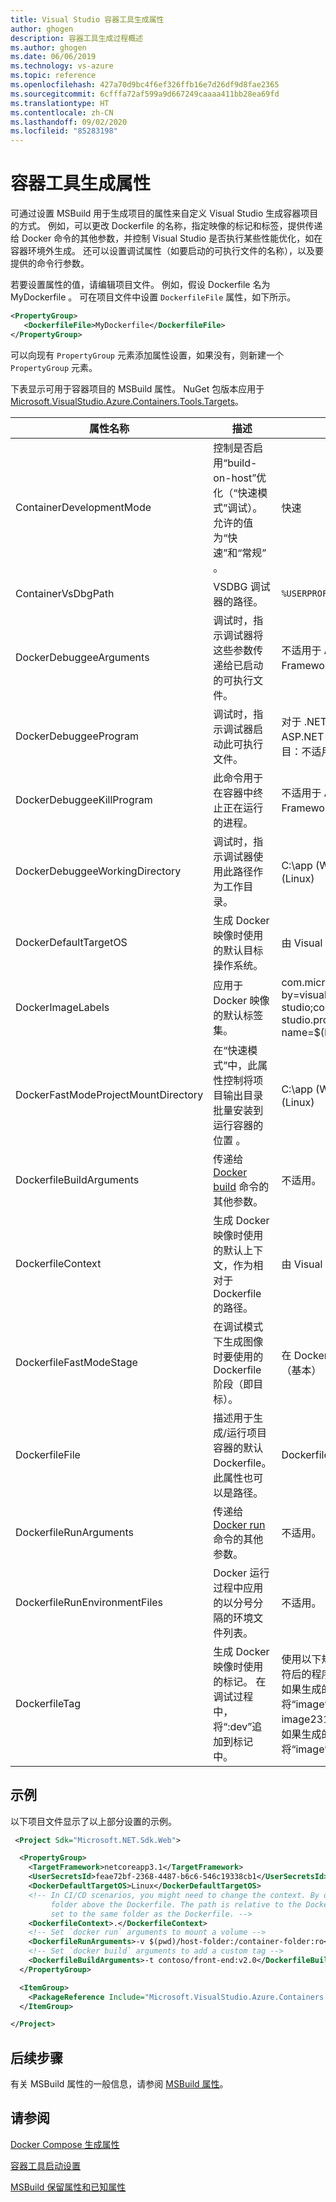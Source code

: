 ```yaml
---
title: Visual Studio 容器工具生成属性
author: ghogen
description: 容器工具生成过程概述
ms.author: ghogen
ms.date: 06/06/2019
ms.technology: vs-azure
ms.topic: reference
ms.openlocfilehash: 427a70d9bc4f6ef326ffb16e7d26df9d8fae2365
ms.sourcegitcommit: 6cfffa72af599a9d667249caaaa411bb28ea69fd
ms.translationtype: HT
ms.contentlocale: zh-CN
ms.lasthandoff: 09/02/2020
ms.locfileid: "85283198"
---
```

# <a name="container-tools-build-properties"></a>容器工具生成属性

可通过设置 MSBuild 用于生成项目的属性来自定义 Visual Studio 生成容器项目的方式。 例如，可以更改 Dockerfile 的名称，指定映像的标记和标签，提供传递给 Docker 命令的其他参数，并控制 Visual Studio 是否执行某些性能优化，如在容器环境外生成。 还可以设置调试属性（如要启动的可执行文件的名称），以及要提供的命令行参数。

若要设置属性的值，请编辑项目文件。 例如，假设 Dockerfile 名为 MyDockerfile  。 可在项目文件中设置 `DockerfileFile` 属性，如下所示。

```xml
<PropertyGroup>
   <DockerfileFile>MyDockerfile</DockerfileFile>
</PropertyGroup>
```

可以向现有 `PropertyGroup` 元素添加属性设置，如果没有，则新建一个 `PropertyGroup` 元素。

下表显示可用于容器项目的 MSBuild 属性。 NuGet 包版本应用于 [Microsoft.VisualStudio.Azure.Containers.Tools.Targets](https://www.nuget.org/packages/Microsoft.VisualStudio.Azure.Containers.Tools.Targets/)。

| 属性名称 | 描述 | 默认值  | NuGet 包版本|
|---------------|-------------|----------------|----------------------|
| ContainerDevelopmentMode | 控制是否启用“build-on-host”优化（“快速模式”调试）。  允许的值为“快速”和“常规”   。 | 快速 |1.0.1872750 或更高版本|
| ContainerVsDbgPath | VSDBG 调试器的路径。 | `%USERPROFILE%\vsdbg\vs2017u5` |1.0.1985401 或更高版本|
| DockerDebuggeeArguments | 调试时，指示调试器将这些参数传递给已启动的可执行文件。 | 不适用于 ASP.NET .NET Framework 项目 |1.7.8 或更高版本|
| DockerDebuggeeProgram | 调试时，指示调试器启动此可执行文件。 | 对于 .NET Core 项目：dotnet、ASP.NET .NET Framework 项目：不适用（始终使用 IIS） |1.7.8 或更高版本|
| DockerDebuggeeKillProgram | 此命令用于在容器中终止正在运行的进程。 | 不适用于 ASP.NET .NET Framework 项目 |1.7.8 或更高版本|
| DockerDebuggeeWorkingDirectory | 调试时，指示调试器使用此路径作为工作目录。 | C:\app (Windows) 或 /app (Linux) |1.7.8 或更高版本|
| DockerDefaultTargetOS | 生成 Docker 映像时使用的默认目标操作系统。 | 由 Visual Studio 设置。 |1.0.1985401 或更高版本|
| DockerImageLabels | 应用于 Docker 映像的默认标签集。 | com.microsoft.created-by=visual-studio;com.microsoft.visual-studio.project-name=$(MSBuildProjectName) |1.5.4 或更高版本|
| DockerFastModeProjectMountDirectory|在“快速模式”中，此属性控制将项目输出目录批量安装到运行容器的位置  。|C:\app (Windows) 或 /app (Linux)|1.9.2 或更高版本|
| DockerfileBuildArguments | 传递给 [Docker build](https://docs.docker.com/engine/reference/commandline/build/) 命令的其他参数。 | 不适用。 |1.0.1872750 或更高版本|
| DockerfileContext | 生成 Docker 映像时使用的默认上下文，作为相对于 Dockerfile 的路径。 | 由 Visual Studio 设置。 |1.0.1872750 或更高版本|
| DockerfileFastModeStage | 在调试模式下生成图像时要使用的 Dockerfile 阶段（即目标）。 | 在 Dockerfile 中找到的第一阶段（基本） |
| DockerfileFile | 描述用于生成/运行项目容器的默认 Dockerfile。 此属性也可以是路径。 | Dockerfile |1.0.1872750 或更高版本|
| DockerfileRunArguments | 传递给 [Docker run](https://docs.docker.com/engine/reference/commandline/run/) 命令的其他参数。 | 不适用。 |1.0.1872750 或更高版本|
| DockerfileRunEnvironmentFiles | Docker 运行过程中应用的以分号分隔的环境文件列表。 | 不适用。 |1.0.1872750 或更高版本|
| DockerfileTag | 生成 Docker 映像时使用的标记。 在调试过程中，将“:dev”追加到标记中。 | 使用以下规则去除非字母数字字符后的程序集名称： <br/> 如果生成的标记全部为数值，则将“image”作为前缀插入（例如 image2314） <br/> 如果生成的标记为空字符串，则将“image”用作标记。 |1.0.1872750 或更高版本|

## <a name="example"></a>示例

以下项目文件显示了以上部分设置的示例。

```xml
 <Project Sdk="Microsoft.NET.Sdk.Web">

  <PropertyGroup>
    <TargetFramework>netcoreapp3.1</TargetFramework>
    <UserSecretsId>feae72bf-2368-4487-b6c6-546c19338cb1</UserSecretsId>
    <DockerDefaultTargetOS>Linux</DockerDefaultTargetOS>
    <!-- In CI/CD scenarios, you might need to change the context. By default, Visual Studio uses the
         folder above the Dockerfile. The path is relative to the Dockerfile, so here the context is
         set to the same folder as the Dockerfile. -->
    <DockerfileContext>.</DockerfileContext>
    <!-- Set `docker run` arguments to mount a volume -->
    <DockerfileRunArguments>-v $(pwd)/host-folder:/container-folder:ro</DockerfileRunArguments>
    <!-- Set `docker build` arguments to add a custom tag -->
    <DockerfileBuildArguments>-t contoso/front-end:v2.0</DockerfileBuildArguments>
  </PropertyGroup>

  <ItemGroup>
    <PackageReference Include="Microsoft.VisualStudio.Azure.Containers.Tools.Targets" Version="1.10.6" />
  </ItemGroup>

</Project>
```

## <a name="next-steps"></a>后续步骤

有关 MSBuild 属性的一般信息，请参阅 [MSBuild 属性](../msbuild/msbuild-properties.md)。

## <a name="see-also"></a>请参阅

[Docker Compose 生成属性](docker-compose-properties.md)

[容器工具启动设置](container-launch-settings.md)

[MSBuild 保留属性和已知属性](../msbuild/msbuild-reserved-and-well-known-properties.md)
